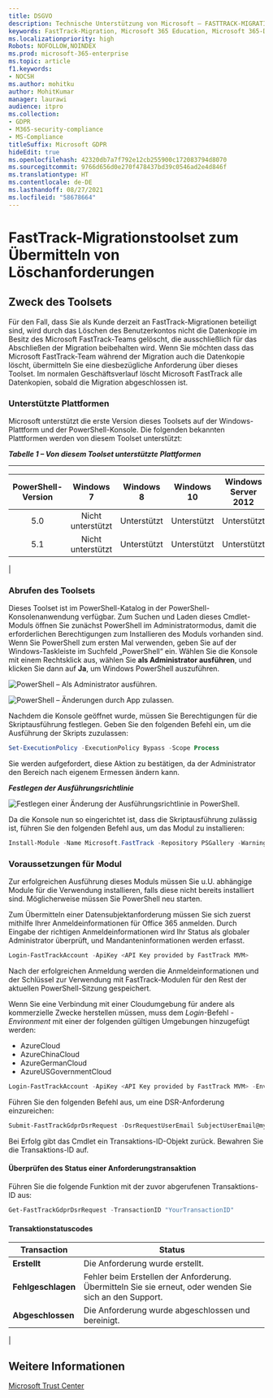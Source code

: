 ```yaml
---
title: DSGVO
description: Technische Unterstützung von Microsoft – FASTTRACK-MIGRATIONSTOOLSET ZUM ÜBERMITTELN VON LÖSCHANFORDERUNGEN
keywords: FastTrack-Migration, Microsoft 365 Education, Microsoft 365-Dokumentation, DSGVO
ms.localizationpriority: high
Robots: NOFOLLOW,NOINDEX
ms.prod: microsoft-365-enterprise
ms.topic: article
f1.keywords:
- NOCSH
ms.author: mohitku
author: MohitKumar
manager: laurawi
audience: itpro
ms.collection:
- GDPR
- M365-security-compliance
- MS-Compliance
titleSuffix: Microsoft GDPR
hideEdit: true
ms.openlocfilehash: 42320db7a7f792e12cb255900c172083794d8070
ms.sourcegitcommit: 9766d656d0e270f478437bd39c0546ad2e4d846f
ms.translationtype: HT
ms.contentlocale: de-DE
ms.lasthandoff: 08/27/2021
ms.locfileid: "58678664"
---
```

# <a name="fasttrack-migration-toolset-for-submitting-delete-request"></a>FastTrack-Migrationstoolset zum Übermitteln von Löschanforderungen

## <a name="toolset-purpose"></a>Zweck des Toolsets

Für den Fall, dass Sie als Kunde derzeit an FastTrack-Migrationen beteiligt sind, wird durch das Löschen des Benutzerkontos nicht die Datenkopie im Besitz des Microsoft FastTrack-Teams gelöscht, die ausschließlich für das Abschließen der Migration beibehalten wird. Wenn Sie möchten dass das Microsoft FastTrack-Team während der Migration auch die Datenkopie löscht, übermitteln Sie eine diesbezügliche Anforderung über dieses Toolset. Im normalen Geschäftsverlauf löscht Microsoft FastTrack alle Datenkopien, sobald die Migration abgeschlossen ist.

### <a name="supported-platforms"></a>Unterstützte Plattformen

Microsoft unterstützt die erste Version dieses Toolsets auf der Windows-Plattform und der PowerShell-Konsole. Die folgenden bekannten Plattformen werden von diesem Toolset unterstützt:

***Tabelle 1 – Von diesem Toolset unterstützte Plattformen***

****

|PowerShell-Version|Windows 7|Windows 8|Windows 10|Windows Server 2012|Windows Server 2016|
|:---:|:---:|:---:|:---:|:---:|:---:|
|5.0|Nicht unterstützt|Unterstützt|Unterstützt|Unterstützt|Unterstützt|
|5.1|Nicht unterstützt|Unterstützt|Unterstützt|Unterstützt|Unterstützt|
|

### <a name="obtaining-the-toolset"></a>Abrufen des Toolsets

Dieses Toolset ist im PowerShell-Katalog in der PowerShell-Konsolenanwendung verfügbar. Zum Suchen und Laden dieses Cmdlet-Moduls öffnen Sie zunächst PowerShell im Administratormodus, damit die erforderlichen Berechtigungen zum Installieren des Moduls vorhanden sind. Wenn Sie PowerShell zum ersten Mal verwenden, geben Sie auf der Windows-Taskleiste im Suchfeld „PowerShell“ ein. Wählen Sie die Konsole mit einem Rechtsklick aus, wählen Sie **als Administrator ausführen**, und klicken Sie dann auf **Ja**, um Windows PowerShell auszuführen.

![PowerShell – Als Administrator ausführen.](../media/fasttrack-powershell_image.png)

![PowerShell – Änderungen durch App zulassen.](../media/fasttrack-run-powershell_image.png)

Nachdem die Konsole geöffnet wurde, müssen Sie Berechtigungen für die Skriptausführung festlegen. Geben Sie den folgenden Befehl ein, um die Ausführung der Skripts zuzulassen:

```powershell
Set-ExecutionPolicy -ExecutionPolicy Bypass -Scope Process
```

Sie werden aufgefordert, diese Aktion zu bestätigen, da der Administrator den Bereich nach eigenem Ermessen ändern kann.

***Festlegen der Ausführungsrichtlinie***

![Festlegen einer Änderung der Ausführungsrichtlinie in PowerShell.](../media/powershell-set-execution-policy_image.png)

Da die Konsole nun so eingerichtet ist, dass die Skriptausführung zulässig ist, führen Sie den folgenden Befehl aus, um das Modul zu installieren:

```powershell
Install-Module -Name Microsoft.FastTrack -Repository PSGallery -WarningAction SilentlyContinue -Force
```

### <a name="prerequisites-for-module"></a>Voraussetzungen für Modul

Zur erfolgreichen Ausführung dieses Moduls müssen Sie u.U. abhängige Module für die Verwendung installieren, falls diese nicht bereits installiert sind. Möglicherweise müssen Sie PowerShell neu starten.

Zum Übermitteln einer Datensubjektanforderung müssen Sie sich zuerst mithilfe Ihrer Anmeldeinformationen für Office 365 anmelden. Durch Eingabe der richtigen Anmeldeinformationen wird Ihr Status als globaler Administrator überprüft, und Mandanteninformationen werden erfasst.

```powershell
Login-FastTrackAccount -ApiKey <API Key provided by FastTrack MVM>
```

Nach der erfolgreichen Anmeldung werden die Anmeldeinformationen und der Schlüssel zur Verwendung mit FastTrack-Modulen für den Rest der aktuellen PowerShell-Sitzung gespeichert.

Wenn Sie eine Verbindung mit einer Cloudumgebung für andere als kommerzielle Zwecke herstellen müssen, muss dem *Login*-Befehl *-Environment* mit einer der folgenden gültigen Umgebungen hinzugefügt werden:

- AzureCloud
- AzureChinaCloud
- AzureGermanCloud
- AzureUSGovernmentCloud

```powershell
Login-FastTrackAccount -ApiKey <API Key provided by FastTrack MVM> -Environment <cloud environment>
```

Führen Sie den folgenden Befehl aus, um eine DSR-Anforderung einzureichen:

```powershell
Submit-FastTrackGdprDsrRequest -DsrRequestUserEmail SubjectUserEmail@mycompany.com
```

Bei Erfolg gibt das Cmdlet ein Transaktions-ID-Objekt zurück. Bewahren Sie die Transaktions-ID auf.

#### <a name="checking-the-status-of-a-request-transaction"></a>Überprüfen des Status einer Anforderungstransaktion

Führen Sie die folgende Funktion mit der zuvor abgerufenen Transaktions-ID aus:

```powershell
Get-FastTrackGdprDsrRequest -TransactionID "YourTransactionID"
```

#### <a name="transaction-status-codes"></a>Transaktionstatuscodes

|Transaction|Status|
|---|---|
|**Erstellt**|Die Anforderung wurde erstellt.|
|**Fehlgeschlagen**|Fehler beim Erstellen der Anforderung. Übermitteln Sie sie erneut, oder wenden Sie sich an den Support.|
|**Abgeschlossen**|Die Anforderung wurde abgeschlossen und bereinigt.|
|

<!-- original version: **Created**  Request has been created<br/>**Failed** Request failed to create, please resubmit, or contact support<br/>**Completed** Request has been completed and sanitized -->

## <a name="learn-more"></a>Weitere Informationen

[Microsoft Trust Center](https://www.microsoft.com/trust-center/privacy/gdpr-overview)
